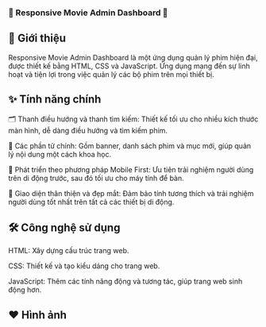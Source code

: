 ### 🌟 Responsive Movie Admin Dashboard 🌟
## 🚀 Giới thiệu
Responsive Movie Admin Dashboard là một ứng dụng quản lý phim hiện đại, được thiết kế bằng HTML, CSS và JavaScript. Ứng dụng mang đến sự linh hoạt và tiện lợi trong việc quản lý các bộ phim trên mọi thiết bị.

## ✨ Tính năng chính
🗂 Thanh điều hướng và thanh tìm kiếm: Thiết kế tối ưu cho nhiều kích thước màn hình, dễ dàng điều hướng và tìm kiếm phim.

🎥 Các phần tử chính: Gồm banner, danh sách phim và mục mới, giúp quản lý nội dung một cách khoa học.

📱 Phát triển theo phương pháp Mobile First: Ưu tiên trải nghiệm người dùng trên di động trước, sau đó tối ưu cho máy tính để bàn.

💎 Giao diện thân thiện và đẹp mắt: Đảm bảo tính tương thích và trải nghiệm người dùng tốt nhất trên tất cả các thiết bị di động.

## 🛠️ Công nghệ sử dụng
HTML: Xây dựng cấu trúc trang web.

CSS: Thiết kế và tạo kiểu dáng cho trang web.

JavaScript: Thêm các tính năng động và tương tác, giúp trang web sinh động hơn.

## ❤️ Hình ảnh
